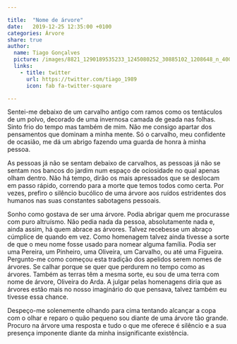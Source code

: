 ```yaml
---

title:  "Nome de árvore"
date:   2019-12-25 12:35:00 +0100
categories: Árvore
share: true
author:
  name: Tiago Gonçalves
  picture: /images/8821_1290189535233_1245080252_30885102_1208648_n_400x400.jpg
  links:
    - title: twitter
      url: https://twitter.com/tiago_1989
      icon: fab fa-twitter-square

---
```



Sentei-me debaixo de um carvalho antigo com ramos como os tentáculos de um polvo, decorado de uma invernosa camada de geada nas folhas. Sinto frio do tempo mas também de mim. Não me consigo apartar dos pensamentos que dominam a minha mente. Só o carvalho, meu confidente de ocasião, me dá um abrigo fazendo uma guarda de honra à minha pessoa.

As pessoas já não se sentam debaixo de carvalhos, as pessoas já não se sentam nos bancos do jardim num espaço de ociosidade  no qual apenas olham dentro. Não há tempo, dirão os mais apressados que se deslocam em passo rápido, correndo para a morte que temos todos como certa.
Por vezes, prefiro o silêncio bucólico de uma árvore aos ruídos estridentes dos humanos nas suas constantes sabotagens pessoais.

Sonho como gostava de ser uma árvore. Podia abrigar quem me procurasse com puro altruísmo. Não pedia nada da pessoa, absolutamente nada e, ainda assim, há quem abrace as árvores. Talvez recebesse um abraço cúmplice de quando em vez. Como homenagem talvez ainda tivesse a sorte de que o meu nome fosse usado para nomear alguma família. Podia ser uma Pereira, um Pinheiro, uma Oliveira, um Carvalho, ou até uma Figueira. Pergunto-me como começou esta tradição dos apelidos serem nomes de árvores. Se calhar porque se quer que perdurem no tempo como as árvores. Também as terras têm a mesma sorte, eu sou de uma terra com nome de árvore, Oliveira do Arda.
A julgar pelas homenagens diria que as árvores estão mais no nosso imaginário do que pensava, talvez também eu tivesse essa chance.

Despeço-me solenemente olhando para cima tentando alcançar a copa com o olhar e reparo o quão pequeno sou diante de uma árvore tão grande. Procuro na árvore uma resposta e tudo o que me oferece é silêncio e a sua presença imponente diante da minha insignificante existência. 
